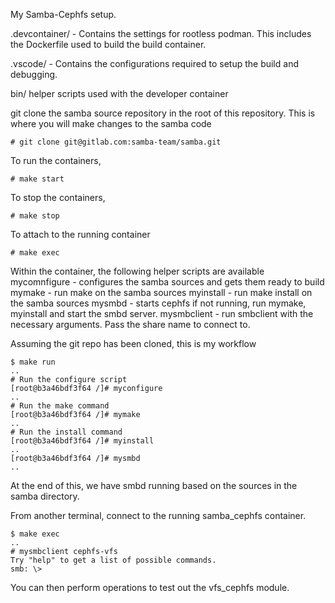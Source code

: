 My Samba-Cephfs setup. 

.devcontainer/ - Contains the settings for rootless podman. This includes the Dockerfile used to build the build container.

.vscode/ - Contains the configurations required to setup the build and debugging.

bin/ helper scripts used with the developer container


git clone the samba source repository in the root of this repository. This is where you will make changes to the samba code
```
# git clone git@gitlab.com:samba-team/samba.git 
```

To run the containers, 
```
# make start
```

To stop the containers, 
```
# make stop
```

To attach to the running container
```
# make exec
```


Within the container, the following helper scripts are available
mycomnfigure - configures the samba sources and gets them ready to build
mymake - run make on the samba sources
myinstall - run make install on the samba sources
mysmbd - starts cephfs if not running, run mymake, myinstall and start the smbd server.
mysmbclient - run smbclient with the necessary arguments. Pass the share name to connect to.

Assuming the git repo has been cloned, this is my workflow
```
$ make run
..
# Run the configure script
[root@b3a46bdf3f64 /]# myconfigure
..
# Run the make command
[root@b3a46bdf3f64 /]# mymake
..
# Run the install command
[root@b3a46bdf3f64 /]# myinstall
..
[root@b3a46bdf3f64 /]# mysmbd
..
```
At the end of this, we have smbd running based on the sources in the samba directory.

From another terminal, connect to the running samba_cephfs container.
```
$ make exec
..
# mysmbclient cephfs-vfs
Try "help" to get a list of possible commands.
smb: \> 
```
You can then perform operations to test out the vfs_cephfs module.
